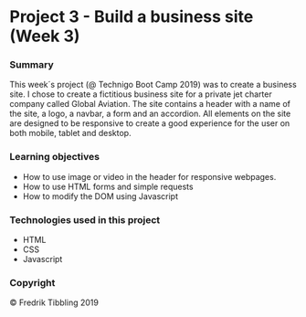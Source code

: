 # Project 3 - Build a business site (Week 3)

### Summary

This week´s project (@ Technigo Boot Camp 2019) was to create a business site. I chose to create a fictitious business site for a private jet charter company called Global Aviation. The site contains a header with a name of the site, a logo, a navbar, a form and an accordion. All elements on the site are designed to be responsive to create a good experience for the user on both mobile, tablet and desktop.

### Learning objectives

- How to use image or video in the header for responsive webpages.
- How to use HTML forms and simple requests
- How to modify the DOM using Javascript

### Technologies used in this project

- HTML
- CSS
- Javascript

### Copyright

&copy; Fredrik Tibbling 2019
